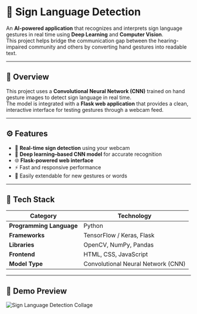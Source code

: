 # 🤟 Sign Language Detection

An **AI-powered application** that recognizes and interprets sign language gestures in real time using **Deep Learning** and **Computer Vision**.  
This project helps bridge the communication gap between the hearing-impaired community and others by converting hand gestures into readable text.

---

## 🧩 Overview
This project uses a **Convolutional Neural Network (CNN)** trained on hand gesture images to detect sign language in real time.  
The model is integrated with a **Flask web application** that provides a clean, interactive interface for testing gestures through a webcam feed.

---

## ⚙️ Features
- 🎥 **Real-time sign detection** using your webcam  
- 🧠 **Deep learning–based CNN model** for accurate recognition  
- 🌐 **Flask-powered web interface**  
- ⚡ Fast and responsive performance  
- 🧩 Easily extendable for new gestures or words  

---

## 🧠 Tech Stack

| Category | Technology |
|-----------|-------------|
| **Programming Language** | Python |
| **Frameworks** | TensorFlow / Keras, Flask |
| **Libraries** | OpenCV, NumPy, Pandas |
| **Frontend** | HTML, CSS, JavaScript |
| **Model Type** | Convolutional Neural Network (CNN) |

---
## 📸 Demo Preview
![Sign Language Detection Collage](static/images/demo_collage.png)




